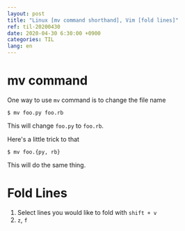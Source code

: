 ```yaml
---
layout: post 
title: "Linux [mv command shorthand], Vim [fold lines]"
ref: til-20200430
date: 2020-04-30 6:30:00 +0900
categories: TIL
lang: en
---
```


# mv command 

One way to use `mv` command is to change the file name
```
$ mv foo.py foo.rb
```
This will change `foo.py` to `foo.rb`.

Here's a little trick to that
```
$ mv foo.{py, rb}
```
This will do the same thing.

# Fold Lines

1. Select lines you would like to fold with `shift + v`
2. `z`, `f`
